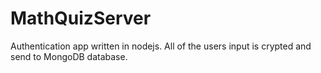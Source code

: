 # MathQuizServer
Authentication app written in nodejs. All of the users input is crypted and send to MongoDB database.
